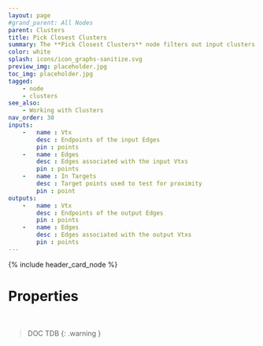 ```yaml
---
layout: page
#grand_parent: All Nodes
parent: Clusters
title: Pick Closest Clusters
summary: The **Pick Closest Clusters** node filters out input clusters based on proximity to target points.
color: white
splash: icons/icon_graphs-sanitize.svg
preview_img: placeholder.jpg
toc_img: placeholder.jpg
tagged:
    - node
    - clusters
see_also:
    - Working with Clusters
nav_order: 30
inputs:
    -   name : Vtx
        desc : Endpoints of the input Edges
        pin : points
    -   name : Edges
        desc : Edges associated with the input Vtxs
        pin : points
    -   name : In Targets
        desc : Target points used to test for proximity
        pin : point
outputs:
    -   name : Vtx
        desc : Endpoints of the output Edges
        pin : points
    -   name : Edges
        desc : Edges associated with the output Vtxs
        pin : points
---
```


{% include header_card_node %}

# Properties
<br>

> DOC TDB
{: .warning }